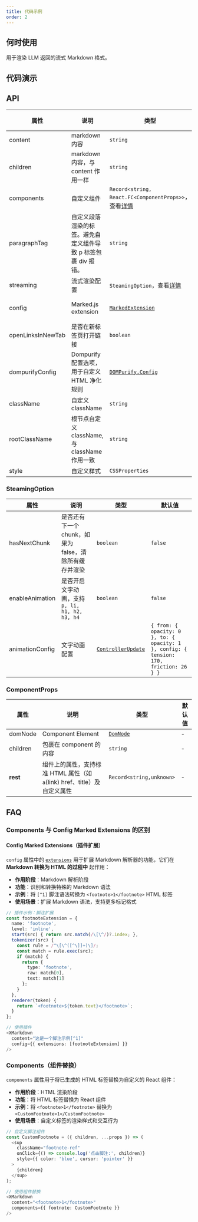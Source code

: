 ```yaml
---
title: 代码示例
order: 2
---
```


## 何时使用

用于渲染 LLM 返回的流式 Markdown 格式。

## 代码演示

<!-- prettier-ignore -->
<code src="./demo/codeDemo/basic.tsx" description="markdown基础语法渲染。" title="基础用法"></code>
<code src="./demo/codeDemo/streaming.tsx" description="配合 `Bubble` 实现流式对话。" title="流式渲染"></code>
<code src="./demo/codeDemo/components.tsx" description="自定义组件渲染标签。" title="自定义组件"></code>
<code src="./demo/codeDemo/supersets.tsx" description="使用插件渲染。" title="插件使用"></code>
<code src="./demo/codeDemo/plugin.tsx" title="自定义拓展插件"></code>
<code src="./demo/codeDemo/xss.tsx"  title="XSS 防御"></code>
<code src="./demo/codeDemo/open-links-in-new-tab.tsx" description="链接在新标签页打开。" title="新标签页打开链接"></code>

## API

<!-- prettier-ignore -->
| 属性 | 说明 | 类型 | 默认值 |
| --- | --- | --- | --- |
| content | markdown 内容 | `string` | - |
| children | markdown 内容，与 content 作用一样 | `string` | - |
| components | 自定义组件 | `Record<string, React.FC<ComponentProps>>`，查看[详情](/markdowns/components-cn) | - |
| paragraphTag | 自定义段落渲染的标签。避免自定义组件导致 p 标签包裹 div 报错。 | `string` | `p` |
| streaming | 流式渲染配置 | `SteamingOption`，查看[详情](/markdowns/streaming-cn) | - |
| config | Marked.js extension | [`MarkedExtension`](https://marked.js.org/using_advanced#options) | `{ gfm: true }` |
| openLinksInNewTab | 是否在新标签页打开链接 | `boolean` | `false` |
| dompurifyConfig | Dompurify 配置选项，用于自定义 HTML 净化规则 | [`DOMPurify.Config`](https://github.com/cure53/DOMPurify#can-i-configure-dompurify) | - |
| className | 自定义 className | `string` | - |
| rootClassName | 根节点自定义 className, 与 className 作用一致 | `string` | - |
| style | 自定义样式 | `CSSProperties` | - |

### SteamingOption

| 属性 | 说明 | 类型 | 默认值 |
| --- | --- | --- | --- |
| hasNextChunk | 是否还有下一个 chunk，如果为 false，清除所有缓存并渲染 | `boolean` | `false` |
| enableAnimation | 是否开启文字动画，支持 `p, li, h1, h2, h3, h4` | `boolean` | `false` |
| animationConfig | 文字动画配置 | [`ControllerUpdate`](https://react-spring.dev/docs/typescript#controllerupdate) | `{ from: { opacity: 0 }, to: { opacity: 1 }, config: { tension: 170, friction: 26 } }` |

### ComponentProps

| 属性 | 说明 | 类型 | 默认值 |
| --- | --- | --- | --- |
| domNode | Component Element | [`DomNode`](https://github.com/remarkablemark/html-react-parser?tab=readme-ov-file#replace) | - |
| children | 包裹在 component 的内容 | `string` | - |
| **rest** | 组件上的属性，支持标准 HTML 属性（如 `a`(link) href、title）及自定义属性 | `Record<string,unknown>` | - |

## FAQ

### Components 与 Config Marked Extensions 的区别

#### Config Marked Extensions（插件扩展）

`config` 属性中的 [`extensions`](https://marked.js.org/using_pro#extensions) 用于扩展 Markdown 解析器的功能，它们在 **Markdown 转换为 HTML 的过程中** 起作用：

- **作用阶段**：Markdown 解析阶段
- **功能**：识别和转换特殊的 Markdown 语法
- **示例**：将 `[^1]` 脚注语法转换为 `<footnote>1</footnote>` HTML 标签
- **使用场景**：扩展 Markdown 语法，支持更多标记格式

```typescript
// 插件示例：脚注扩展
const footnoteExtension = {
  name: 'footnote',
  level: 'inline',
  start(src) { return src.match(/\[\^/)?.index; },
  tokenizer(src) {
    const rule = /^\[\^([^\]]+)\]/;
    const match = rule.exec(src);
    if (match) {
      return {
        type: 'footnote',
        raw: match[0],
        text: match[1]
      };
    }
  },
  renderer(token) {
    return `<footnote>${token.text}</footnote>`;
  }
};

// 使用插件
<XMarkdown
  content="这是一个脚注示例[^1]"
  config={{ extensions: [footnoteExtension] }}
/>
```

### Components（组件替换）

`components` 属性用于将已生成的 HTML 标签替换为自定义的 React 组件：

- **作用阶段**：HTML 渲染阶段
- **功能**：将 HTML 标签替换为 React 组件
- **示例**：将 `<footnote>1</footnote>` 替换为 `<CustomFootnote>1</CustomFootnote>`
- **使用场景**：自定义标签的渲染样式和交互行为

```typescript
// 自定义脚注组件
const CustomFootnote = ({ children, ...props }) => (
  <sup
    className="footnote-ref"
    onClick={() => console.log('点击脚注:', children)}
    style={{ color: 'blue', cursor: 'pointer' }}
  >
    {children}
  </sup>
);

// 使用组件替换
<XMarkdown
  content="<footnote>1</footnote>"
  components={{ footnote: CustomFootnote }}
/>
```
